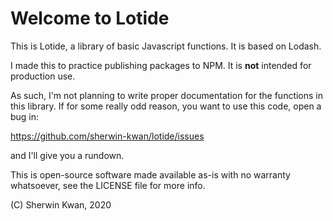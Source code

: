 # Welcome to Lotide

This is Lotide, a library of basic Javascript functions. It is based on Lodash.

I made this to practice publishing packages to NPM. It is **not** intended for production use. 

As such, I'm not planning to write proper documentation for the functions in this library. 
If for some really odd reason, you want to use this code, open a bug in:

https://github.com/sherwin-kwan/lotide/issues

and I'll give you a rundown.

This is open-source software made available as-is with no warranty whatsoever, see the LICENSE file for more info. 

(C) Sherwin Kwan, 2020
